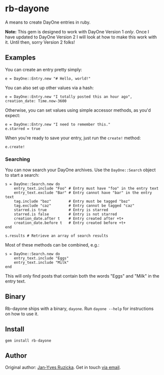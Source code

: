 # rb-dayone

A means to create DayOne entries in ruby.

**Note:** This gem is designed to work with DayOne Version 1 *only*. Once I have updated to DayOne Version 2 I will look at how to make this work with it. Until then, sorry Version 2 folks!

## Examples

You can create an entry pretty simply:

    e = DayOne::Entry.new "# Hello, world!"
  
You can also set up other values via a hash:

    e = DayOne::Entry.new "I totally posted this an hour ago", creation_date: Time.now-3600

Otherwise, you can set values using simple accessor methods, as you'd expect:

    e = DayOne::Entry.new "I need to remember this."
    e.starred = true

When you're ready to save your entry, just run the `create!` method:

    e.create!

### Searching

You can now search your DayOne archives. Use the `DayOne::Search` object to start a search:

    s = DayOne::Search.new do
        entry_text.include "Foo" # Entry must have "foo" in the entry text
        entry_text.exclude "Bar" # Entry cannot have "bar" in the entry text
        tag.include "baz"        # Entry must be tagged "baz"
        tag.exclude "caz"        # Entry cannot be tagged "caz"
        starred.is true          # Entry is starred
        starred.is false         # Entry is not starred
        creation_date.after t    # Entry created after +t+
        creation_date.before t   # Entry created before +t+
    end

    s.results # Retrieve an array of search results

Most of these methods can be combined, e.g.:

    s = DayOne::Search.new do
        entry_text.include "Eggs"
        entry_text.include "Milk"
    end

This will only find posts that contain both the words "Eggs" and "Milk" in the entry text.

## Binary

Rb-dayone ships with a binary, `dayone`. Run `dayone --help` for instructions on how to use it.

## Install

    gem install rb-dayone

## Author

Original author: [Jan-Yves Ruzicka](http://www.1klb.com). Get in touch [via email](mailto:jan@1klb.com).
